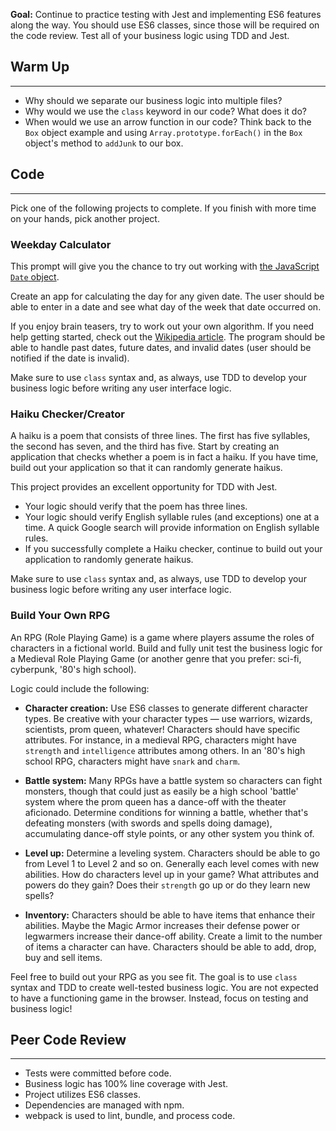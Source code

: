 **Goal:** Continue to practice testing with Jest and implementing ES6 features along the way. You should use ES6 classes, since those will be required on the code review. Test all of your business logic using TDD and Jest.

## Warm Up
---

* Why should we separate our business logic into multiple files?
* Why would we use the `class` keyword in our code? What does it do?
* When would we use an arrow function in our code? Think back to the `Box` object example and using `Array.prototype.forEach()` in the `Box` object's method to `addJunk` to our box.

## Code
---

Pick one of the following projects to complete. If you finish with more time on your hands, pick another project.

### Weekday Calculator

This prompt will give you the chance to try out working with [the JavaScript `Date` object](https://developer.mozilla.org/en-US/docs/Web/JavaScript/Reference/Global_Objects/Date). 

Create an app for calculating the day for any given date. The user should be able to enter in a date and see what day of the week that date occurred on. 

If you enjoy brain teasers, try to work out your own algorithm. If you need help getting started, check out the [Wikipedia article](https://en.wikipedia.org/wiki/Determination_of_the_day_of_the_week). The program should be able to handle past dates, future dates, and invalid dates (user should be notified if the date is invalid).

Make sure to use `class` syntax and, as always, use TDD to develop your business logic before writing any user interface logic. 

### Haiku Checker/Creator

A haiku is a poem that consists of three lines. The first has five syllables, the second has seven, and the third has five. Start by creating an application that checks whether a poem is in fact a haiku. If you have time, build out your application so that it can randomly generate haikus.

This project provides an excellent opportunity for TDD with Jest.

* Your logic should verify that the poem has three lines.
* Your logic should verify English syllable rules (and exceptions) one at a time. A quick Google search will provide information on English syllable rules.
* If you successfully complete a Haiku checker, continue to build out your application to randomly generate haikus.

Make sure to use `class` syntax and, as always, use TDD to develop your business logic before writing any user interface logic. 

### Build Your Own RPG

An RPG (Role Playing Game) is a game where players assume the roles of characters in a fictional world. Build and fully unit test the business logic for a Medieval Role Playing Game (or another genre that you prefer: sci-fi, cyberpunk, '80's high school).

Logic could include the following:

* **Character creation:** Use ES6 classes to generate different character types. Be creative with your character types — use warriors, wizards, scientists, prom queen, whatever! Characters should have specific attributes. For instance, in a medieval RPG, characters might have `strength` and `intelligence` attributes among others. In an '80's high school RPG, characters might have `snark` and `charm`.

* **Battle system:** Many RPGs have a battle system so characters can fight monsters, though that could just as easily be a high school 'battle' system where the prom queen has a dance-off with the theater aficionado. Determine conditions for winning a battle, whether that's defeating monsters (with swords and spells doing damage), accumulating dance-off style points, or any other system you think of.

* **Level up:** Determine a leveling system. Characters should be able to go from Level 1 to Level 2 and so on. Generally each level comes with new abilities. How do characters level up in your game? What attributes and powers do they gain? Does their `strength` go up or do they learn new spells?

* **Inventory:** Characters should be able to have items that enhance their abilities. Maybe the Magic Armor increases their defense power or legwarmers increase their dance-off ability. Create a limit to the number of items a character can have. Characters should be able to add, drop, buy and sell items.

Feel free to build out your RPG as you see fit. The goal is to use `class` syntax and TDD to create well-tested business logic. You are not expected to have a functioning game in the browser. Instead, focus on testing and business logic!

## Peer Code Review
<hr>

* Tests were committed before code.
* Business logic has 100% line coverage with Jest.
* Project utilizes ES6 classes.
* Dependencies are managed with npm.
* webpack is used to lint, bundle, and process code.